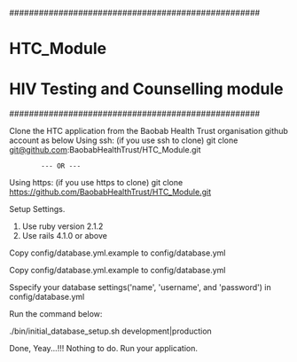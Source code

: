 ###################################################
# HTC_Module
# HIV Testing and Counselling module
###################################################

Clone the HTC application from the Baobab Health Trust organisation github account as below
Using ssh: (if you use ssh to clone)
    git clone git@github.com:BaobabHealthTrust/HTC_Module.git

            --- OR ---

Using https: (if you use https to clone)
    git clone https://github.com/BaobabHealthTrust/HTC_Module.git

Setup Settings.

1. Use ruby version 2.1.2 
2. Use rails 4.1.0 or above

Copy config/database.yml.example to config/database.yml

Copy config/database.yml.example to config/database.yml

Sspecify your database settings('name', 'username', and 'password') in config/database.yml

Run the command below:

  ./bin/initial_database_setup.sh development|production

Done, Yeay...!!!
Nothing to do.
Run your application.
